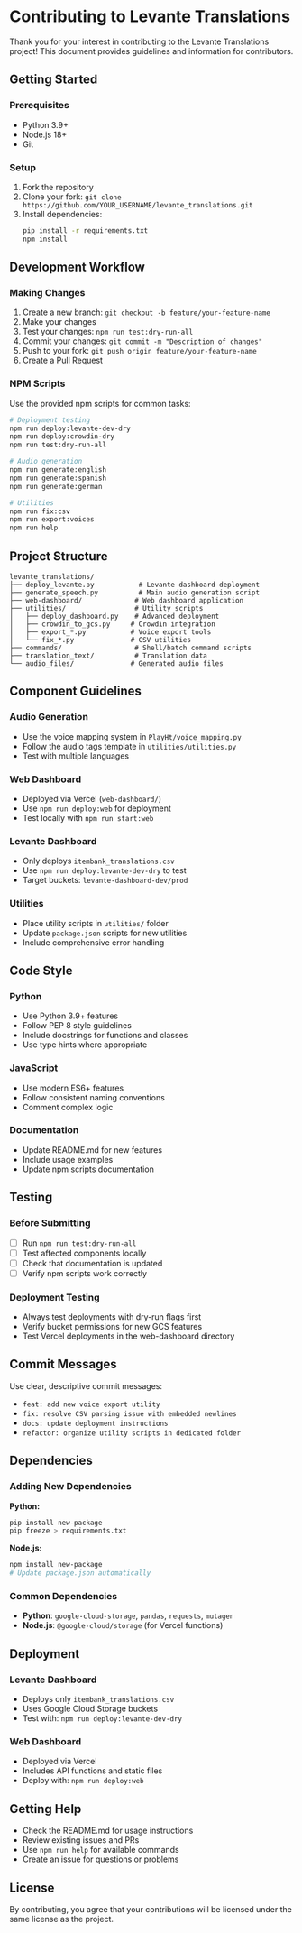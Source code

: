 # Contributing to Levante Translations

Thank you for your interest in contributing to the Levante Translations project! This document provides guidelines and information for contributors.

## Getting Started

### Prerequisites
- Python 3.9+
- Node.js 18+
- Git

### Setup
1. Fork the repository
2. Clone your fork: `git clone https://github.com/YOUR_USERNAME/levante_translations.git`
3. Install dependencies:
   ```bash
   pip install -r requirements.txt
   npm install
   ```

## Development Workflow

### Making Changes
1. Create a new branch: `git checkout -b feature/your-feature-name`
2. Make your changes
3. Test your changes: `npm run test:dry-run-all`
4. Commit your changes: `git commit -m "Description of changes"`
5. Push to your fork: `git push origin feature/your-feature-name`
6. Create a Pull Request

### NPM Scripts
Use the provided npm scripts for common tasks:

```bash
# Deployment testing
npm run deploy:levante-dev-dry
npm run deploy:crowdin-dry
npm run test:dry-run-all

# Audio generation
npm run generate:english
npm run generate:spanish
npm run generate:german

# Utilities
npm run fix:csv
npm run export:voices
npm run help
```

## Project Structure

```
levante_translations/
├── deploy_levante.py           # Levante dashboard deployment
├── generate_speech.py          # Main audio generation script
├── web-dashboard/             # Web dashboard application
├── utilities/                 # Utility scripts
│   ├── deploy_dashboard.py    # Advanced deployment
│   ├── crowdin_to_gcs.py     # Crowdin integration
│   ├── export_*.py           # Voice export tools
│   └── fix_*.py              # CSV utilities
├── commands/                  # Shell/batch command scripts
├── translation_text/          # Translation data
└── audio_files/              # Generated audio files
```

## Component Guidelines

### Audio Generation
- Use the voice mapping system in `PlayHt/voice_mapping.py`
- Follow the audio tags template in `utilities/utilities.py`
- Test with multiple languages

### Web Dashboard
- Deployed via Vercel (`web-dashboard/`)
- Use `npm run deploy:web` for deployment
- Test locally with `npm run start:web`

### Levante Dashboard
- Only deploys `itembank_translations.csv`
- Use `npm run deploy:levante-dev-dry` to test
- Target buckets: `levante-dashboard-dev/prod`

### Utilities
- Place utility scripts in `utilities/` folder
- Update `package.json` scripts for new utilities
- Include comprehensive error handling

## Code Style

### Python
- Use Python 3.9+ features
- Follow PEP 8 style guidelines
- Include docstrings for functions and classes
- Use type hints where appropriate

### JavaScript
- Use modern ES6+ features
- Follow consistent naming conventions
- Comment complex logic

### Documentation
- Update README.md for new features
- Include usage examples
- Update npm scripts documentation

## Testing

### Before Submitting
- [ ] Run `npm run test:dry-run-all`
- [ ] Test affected components locally
- [ ] Check that documentation is updated
- [ ] Verify npm scripts work correctly

### Deployment Testing
- Always test deployments with dry-run flags first
- Verify bucket permissions for new GCS features
- Test Vercel deployments in the web-dashboard directory

## Commit Messages

Use clear, descriptive commit messages:
- `feat: add new voice export utility`
- `fix: resolve CSV parsing issue with embedded newlines`
- `docs: update deployment instructions`
- `refactor: organize utility scripts in dedicated folder`

## Dependencies

### Adding New Dependencies

**Python:**
```bash
pip install new-package
pip freeze > requirements.txt
```

**Node.js:**
```bash
npm install new-package
# Update package.json automatically
```

### Common Dependencies
- **Python**: `google-cloud-storage`, `pandas`, `requests`, `mutagen`
- **Node.js**: `@google-cloud/storage` (for Vercel functions)

## Deployment

### Levante Dashboard
- Deploys only `itembank_translations.csv`
- Uses Google Cloud Storage buckets
- Test with: `npm run deploy:levante-dev-dry`

### Web Dashboard  
- Deployed via Vercel
- Includes API functions and static files
- Deploy with: `npm run deploy:web`

## Getting Help

- Check the README.md for usage instructions
- Review existing issues and PRs
- Use `npm run help` for available commands
- Create an issue for questions or problems

## License

By contributing, you agree that your contributions will be licensed under the same license as the project.